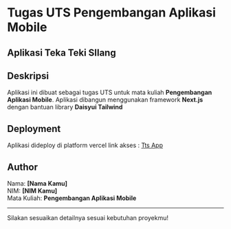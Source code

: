 
# Tugas UTS Pengembangan Aplikasi Mobile
## Aplikasi Teka Teki SIlang

## Deskripsi
Aplikasi ini dibuat sebagai tugas UTS untuk mata kuliah **Pengembangan Aplikasi Mobile**. Aplikasi dibangun menggunakan framework **Next.js** dengan bantuan library **Daisyui Tailwind**

## Deployment
Aplikasi dideploy di platform vercel
link akses : [Tts App](https://tts-app-eta.vercel.app/)

## Author
Nama: **[Nama Kamu]**  
NIM: **[NIM Kamu]**  
Mata Kuliah: **Pengembangan Aplikasi Mobile**

--- 

Silakan sesuaikan detailnya sesuai kebutuhan proyekmu!